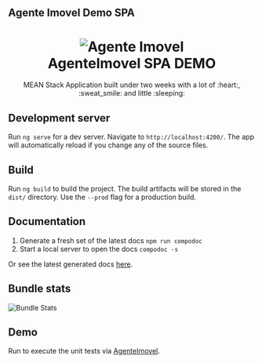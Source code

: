 ## Agente Imovel Demo SPA

<h1 align=center>
<img alt="Agente Imovel" src="https://github.com/isaklafleur/agentem/blob/dev/public/agenteimovel.png">
  <br>
  AgenteImovel SPA DEMO</h1>

<p align=center>MEAN Stack Application built under two weeks with a lot of :heart:, :sweat_smile: and little :sleeping:</p>

## Development server

Run `ng serve` for a dev server. Navigate to `http://localhost:4200/`. The app will automatically reload if you change any of the source files.

## Build

Run `ng build` to build the project. The build artifacts will be stored in the `dist/` directory. Use the `--prod` flag for a production build.

## Documentation

1. Generate a fresh set of the latest docs `npm run compodoc`
2. Start a local server to open the docs `compodoc -s`

Or see the latest generated docs [here](https://isaklafleur.github.io/agentem/docs/).

## Bundle stats

<img alt="Bundle Stats" src="https://github.com/isaklafleur/agentem/blob/dev/public/bundle-stats.png">

## Demo

Run  to execute the unit tests via [AgenteImovel](https://agentem.herokuapp.com).
